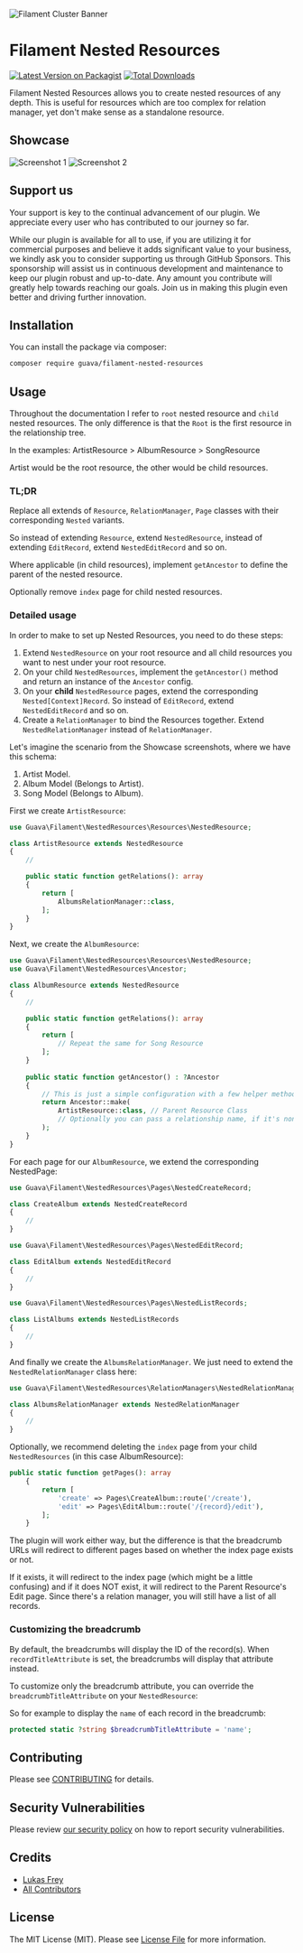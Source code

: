 ![Filament Cluster Banner](docs/images/banner.jpg)

# Filament Nested Resources

[![Latest Version on Packagist](https://img.shields.io/packagist/v/guava/filament-nested-resources.svg?style=flat-square)](https://packagist.org/packages/guava/filament-nested-resources)
[![Total Downloads](https://img.shields.io/packagist/dt/guava/filament-nested-resources.svg?style=flat-square)](https://packagist.org/packages/guava/filament-nested-resources)

Filament Nested Resources allows you to create nested resources of any depth. This is useful for resources which are too complex for relation manager, yet don't make sense as a standalone resource.

## Showcase

![Screenshot 1](docs/images/screenshot_01.png)
![Screenshot 2](docs/images/screenshot_02.png)

## Support us

Your support is key to the continual advancement of our plugin. We appreciate every user who has contributed to our journey so far.

While our plugin is available for all to use, if you are utilizing it for commercial purposes and believe it adds significant value to your business, we kindly ask you to consider supporting us through GitHub Sponsors. This sponsorship will assist us in continuous development and maintenance to keep our plugin robust and up-to-date. Any amount you contribute will greatly help towards reaching our goals. Join us in making this plugin even better and driving further innovation.

## Installation

You can install the package via composer:

```bash
composer require guava/filament-nested-resources
```

## Usage
Throughout the documentation I refer to `root` nested resource and `child` nested resources. The only difference is that the `Root` is the first resource in the relationship tree.

In the examples: ArtistResource > AlbumResource > SongResource

Artist would be the root resource, the other would be child resources.

### TL;DR
Replace all extends of `Resource`, `RelationManager`, `Page` classes with their corresponding `Nested` variants.  

So instead of extending `Resource`, extend `NestedResource`, instead of extending `EditRecord`, extend `NestedEditRecord` and so on.

Where applicable (in child resources), implement `getAncestor` to define the parent of the nested resource.

Optionally remove `index` page for child nested resources.

### Detailed usage

In order to make to set up Nested Resources, you need to do these steps:

1. Extend `NestedResource` on your root resource and all child resources you want to nest under your root resource.
2. On your child `NestedResources`, implement the `getAncestor()` method and return an instance of the `Ancestor` config.
3. On your **child** `NestedResource` pages, extend the corresponding `Nested[Context]Record`. So instead of `EditRecord`, extend `NestedEditRecord` and so on.
4. Create a `RelationManager` to bind the Resources together. Extend `NestedRelationManager` instead of `RelationManager`.

Let's imagine the scenario from the Showcase screenshots, where we have this schema:
1. Artist Model.
2. Album Model (Belongs to Artist).
3. Song Model (Belongs to Album).

First we create `ArtistResource`:

```php
use Guava\Filament\NestedResources\Resources\NestedResource;

class ArtistResource extends NestedResource
{
    //

    public static function getRelations(): array
    {
        return [
            AlbumsRelationManager::class,
        ];
    }
}
```

Next, we create the `AlbumResource`:

```php
use Guava\Filament\NestedResources\Resources\NestedResource;
use Guava\Filament\NestedResources\Ancestor;

class AlbumResource extends NestedResource
{
    //

    public static function getRelations(): array
    {
        return [
            // Repeat the same for Song Resource
        ];
    }
    
    public static function getAncestor() : ?Ancestor
    {
        // This is just a simple configuration with a few helper methods
        return Ancestor::make(
            ArtistResource::class, // Parent Resource Class
            // Optionally you can pass a relationship name, if it's non-standard. The plugin will try to guess it otherwise
        );
    }
}
```

For each page for our `AlbumResource`, we extend the corresponding NestedPage:

```php
use Guava\Filament\NestedResources\Pages\NestedCreateRecord;

class CreateAlbum extends NestedCreateRecord
{
    //
}
```

```php
use Guava\Filament\NestedResources\Pages\NestedEditRecord;

class EditAlbum extends NestedEditRecord
{
    //
}
```

```php
use Guava\Filament\NestedResources\Pages\NestedListRecords;

class ListAlbums extends NestedListRecords
{
    //
}
```

And finally we create the `AlbumsRelationManager`. We just need to extend the `NestedRelationManager` class here:

```php
use Guava\Filament\NestedResources\RelationManagers\NestedRelationManager;

class AlbumsRelationManager extends NestedRelationManager
{
    //
}
```

Optionally, we recommend deleting the `index` page from your child `NestedResources` (in this case AlbumResource):

```php
public static function getPages(): array
    {
        return [
            'create' => Pages\CreateAlbum::route('/create'),
            'edit' => Pages\EditAlbum::route('/{record}/edit'),
        ];
    }
```

The plugin will work either way, but the difference is that the breadcrumb URLs will redirect to different pages based on whether the index page exists or not.

If it exists, it will redirect to the index page (which might be a little confusing) and if it does NOT exist, it will redirect to the Parent Resource's Edit page. Since there's a relation manager, you will still have a list of all records.

### Customizing the breadcrumb
By default, the breadcrumbs will display the ID of the record(s). When `recordTitleAttribute` is set, the breadcrumbs will display that attribute instead.

To customize only the breadcrumb attribute, you can override the `breadcrumbTitleAttribute` on your `NestedResource`:

So for example to display the `name` of each record in the breadcrumb:
```php
protected static ?string $breadcrumbTitleAttribute = 'name';
```

## Contributing

Please see [CONTRIBUTING](./.github/CONTRIBUTING.md) for details.

## Security Vulnerabilities

Please review [our security policy](../../security/policy) on how to report security vulnerabilities.

## Credits

- [Lukas Frey](https://github.com/GuavaCZ)
- [All Contributors](../../contributors)

## License

The MIT License (MIT). Please see [License File](LICENSE.md) for more information.
